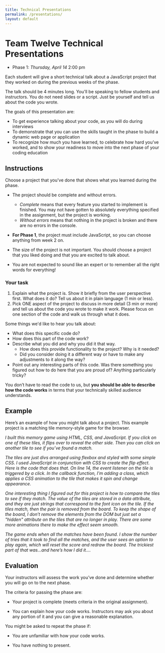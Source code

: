 ```yaml
---
title: Technical Presentations
permalink: /presentations/
layout: default
---
```


# Team Twelve Technical Presentations

- Phase 1: _Thursday, April 14_ 2:00 pm

Each student will give a short technical talk about a JavaScript project that they worked on during the previous weeks of the phase.

The talk should be 4 minutes long. You'll be speaking to fellow students and instructors. You do not need slides or a script. Just be yourself and tell us about the code you wrote.

The goals of this presentation are:

- To get experience talking about your code, as you will do during interviews
- To demonstrate that you can use the skills taught in the phase to build a dynamic web page or application
- To recognize how much you have learned, to celebrate how hard you’ve worked, and to show your readiness to move into the next phase of your coding education

## Instructions

Choose a project that you've done that shows what you learned during the phase.

- The project should be complete and without errors.

  - _Complete_ means that every feature you started to implement is finished. You may not have gotten to absolutely everything specified in the assignment, but the project is working.
  - _Without errors_ means that nothing in the project is broken and there are no errors in the console.

- **For Phase 1**, the project must include JavaScript, so you can choose anything from week 2 on.

- The size of the project is not important. You should choose a project that you liked doing and that you are excited to talk about.

- You are not expected to sound like an expert or to remember all the right words for everything!

### Your task

1. Explain what the project is. Show it briefly from the user perspective first. What does it do? Tell us about it in plain language (1 min or less).
2. Pick ONE aspect of the project to discuss in more detail (3 min or more) and tell us about the code you wrote to make it work. Please focus on one section of the code and walk us through what it does.

  Some things we'd like to hear you talk about:

- What does this specific code do?
- How does this part of the code work?
- Describe what you did and why you did it that way.
  - How does this provide functionality to the project? Why is it needed?
  - Did you consider doing it a different way or have to make any adjustments to it along the way?
- Point out any interesting parts of this code. Was there something you figured out how to do here that you are proud of? Anything particularly tricky?

You don’t have to read the code to us, but **you should be able to describe how the code works** in terms that your technically skilled audience understands.

## Example

Here’s an example of how you might talk about a project. This example project is a matching tile memory-style game for the browser.

_I built this memory game using HTML, CSS, and JavaScript. If you click on one of these tiles, it flips over to reveal the other side. Then you can click on another tile to see if you’ve found a match._

_The tiles are just divs arranged using flexbox and styled with some simple CSS. I used JavaScript in conjunction with CSS to create the flip effect. Here is the code that does that. On line 14, the event listener on the tile is triggered by a click. In the callback function, I’m adding a class, which applies a CSS animation to the tile that makes it spin and change appearance._

_One interesting thing I figured out for this project is how to compare the tiles to see if they match. The value of the tiles are stored in a data attribute, and they are just strings that correspond to the font icon on the tile. If the tiles match, then the pair is removed from the board. To keep the shape of the board, I don’t remove the elements from the DOM but just set a "hidden" attribute on the tiles that are no longer in play. There are some more animations there to make the effect seem smooth._

_The game ends when all the matches have been found. I show the number of tries that it took to find all the matches, and the user sees an option to play again, which will reset the score and redraw the board. The trickiest part of that was...and here’s how I did it…._

## Evaluation

Your instructors will assess the work you’ve done and determine whether you will go on to the next phase.

The criteria for passing the phase are:

- Your project is complete (meets criteria in the original assignment).

- You can explain how your code works. Instructors may ask you about any portion of it and you can give a reasonable explanation.

You might be asked to repeat the phase if:

- You are unfamiliar with how your code works.

- You have nothing to present.
